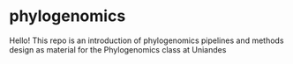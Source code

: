 # phylogenomics
Hello! This repo is an introduction of phylogenomics pipelines and methods design as material for the Phylogenomics class at Uniandes
